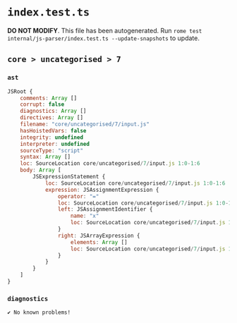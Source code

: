 # `index.test.ts`

**DO NOT MODIFY**. This file has been autogenerated. Run `rome test internal/js-parser/index.test.ts --update-snapshots` to update.

## `core > uncategorised > 7`

### `ast`

```javascript
JSRoot {
	comments: Array []
	corrupt: false
	diagnostics: Array []
	directives: Array []
	filename: "core/uncategorised/7/input.js"
	hasHoistedVars: false
	integrity: undefined
	interpreter: undefined
	sourceType: "script"
	syntax: Array []
	loc: SourceLocation core/uncategorised/7/input.js 1:0-1:6
	body: Array [
		JSExpressionStatement {
			loc: SourceLocation core/uncategorised/7/input.js 1:0-1:6
			expression: JSAssignmentExpression {
				operator: "="
				loc: SourceLocation core/uncategorised/7/input.js 1:0-1:6
				left: JSAssignmentIdentifier {
					name: "x"
					loc: SourceLocation core/uncategorised/7/input.js 1:0-1:1 (x)
				}
				right: JSArrayExpression {
					elements: Array []
					loc: SourceLocation core/uncategorised/7/input.js 1:4-1:6
				}
			}
		}
	]
}
```

### `diagnostics`

```
✔ No known problems!

```
